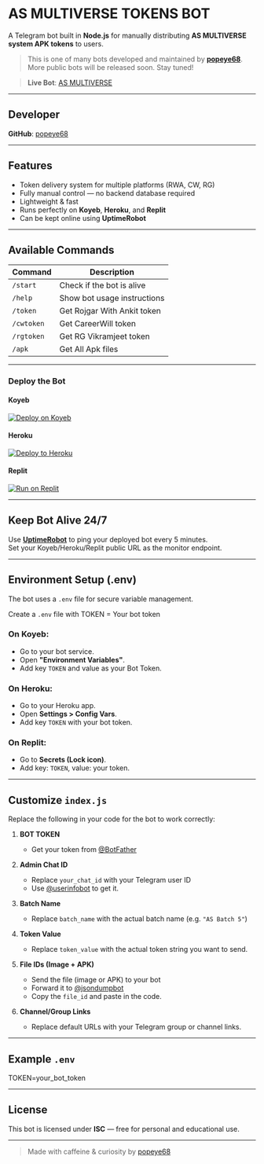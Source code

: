 # AS MULTIVERSE TOKENS BOT

A Telegram bot built in **Node.js** for manually distributing **AS MULTIVERSE system APK tokens** to users.

> This is one of many bots developed and maintained by **[popeye68](https://github.com/popeye68)**. More public bots will be released soon. Stay tuned!

> **Live Bot**: [AS MULTIVERSE](https://t.me/rwa_tokensbot)

---

## Developer

**GitHub**: [popeye68](https://github.com/popeye68)

---

## Features

- Token delivery system for multiple platforms (RWA, CW, RG)
- Fully manual control — no backend database required
- Lightweight & fast
- Runs perfectly on **Koyeb**, **Heroku**, and **Replit**
- Can be kept online using **UptimeRobot**

---

## Available Commands

| Command    | Description                         |
|------------|-------------------------------------|
| `/start`   | Check if the bot is alive           |
| `/help`    | Show bot usage instructions         |
| `/token`   | Get Rojgar With Ankit token         |
| `/cwtoken` | Get CareerWill token                |
| `/rgtoken` | Get RG Vikramjeet token             |
| `/apk` | Get All Apk files

---

### Deploy the Bot

#### **Koyeb**
[![Deploy on Koyeb](https://www.koyeb.com/static/images/deploy/button.svg)](https://app.koyeb.com/deploy?name=as-multiverse-token&repository=Popeye68%2FAs-Multiverse-Token&branch=main&instance_type=free&instances_min=0&autoscaling_sleep_idle_delay=300)

#### **Heroku**
[![Deploy to Heroku](https://www.herokucdn.com/deploy/button.svg)](https://heroku.com/deploy?template=https://github.com/Popeye68/As-Multiverse-Token)

#### **Replit**
[![Run on Replit](https://replit.com/badge/github/Popeye68/As-Multiverse-Token)](https://replit.com/github/Popeye68/As-Multiverse-Token)


---

## Keep Bot Alive 24/7

Use [**UptimeRobot**](https://uptimerobot.com/) to ping your deployed bot every 5 minutes.  
Set your Koyeb/Heroku/Replit public URL as the monitor endpoint.

---

## Environment Setup (.env)

The bot uses a `.env` file for secure variable management.

Create a `.env` file with TOKEN = Your bot token

### On Koyeb:
- Go to your bot service.
- Open **"Environment Variables"**.
- Add key `TOKEN` and value as your Bot Token.

### On Heroku:
- Go to your Heroku app.
- Open **Settings > Config Vars**.
- Add key `TOKEN` with your bot token.

### On Replit:
- Go to **Secrets (Lock icon)**.
- Add key: `TOKEN`, value: your token.

---

## Customize `index.js`

Replace the following in your code for the bot to work correctly:

1. **BOT TOKEN**  
   - Get your token from [@BotFather](https://t.me/BotFather)

2. **Admin Chat ID**  
   - Replace `your_chat_id` with your Telegram user ID  
   - Use [@userinfobot](https://t.me/userinfobot) to get it.

3. **Batch Name**  
   - Replace `batch_name` with the actual batch name (e.g. `"AS Batch 5"`)

4. **Token Value**  
   - Replace `token_value` with the actual token string you want to send.

5. **File IDs (Image + APK)**  
   - Send the file (image or APK) to your bot  
   - Forward it to [@jsondumpbot](https://t.me/jsondumpbot)  
   - Copy the `file_id` and paste in the code.

6. **Channel/Group Links**  
   - Replace default URLs with your Telegram group or channel links.

---

## Example `.env`

TOKEN=your_bot_token 

---

## License

This bot is licensed under **ISC** — free for personal and educational use.

---

> Made with caffeine & curiosity by [popeye68](https://github.com/popeye68)

